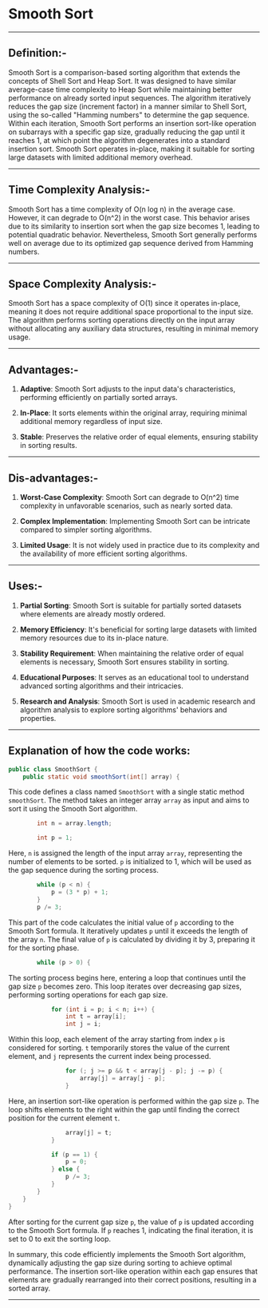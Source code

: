 #  Smooth Sort
-----

## Definition:-

Smooth Sort is a comparison-based sorting algorithm that extends the concepts of Shell Sort and Heap Sort. It was designed to have similar average-case time complexity to Heap Sort while maintaining better performance on already sorted input sequences. The algorithm iteratively reduces the gap size (increment factor) in a manner similar to Shell Sort, using the so-called "Hamming numbers" to determine the gap sequence.
Within each iteration, Smooth Sort performs an insertion sort-like operation on subarrays with a specific gap size, gradually reducing the gap until it reaches 1, at which point the algorithm degenerates into a standard insertion sort. Smooth Sort operates in-place, making it suitable for sorting large datasets with limited additional memory overhead.

-----

## Time Complexity Analysis:-

Smooth Sort has a time complexity of O(n log n) in the average case. However, it can degrade to O(n^2) in the worst case. This behavior arises due to its similarity to insertion sort when the gap size becomes 1, leading to potential quadratic behavior. Nevertheless, Smooth Sort generally performs well on average due to its optimized gap sequence derived from Hamming numbers.

-----

## Space Complexity Analysis:-

Smooth Sort has a space complexity of O(1) since it operates in-place, meaning it does not require additional space proportional to the input size. The algorithm performs sorting operations directly on the input array without allocating any auxiliary data structures, resulting in minimal memory usage.

-----

## Advantages:-

1. **Adaptive**: Smooth Sort adjusts to the input data's characteristics, performing efficiently on partially sorted arrays.

2. **In-Place**: It sorts elements within the original array, requiring minimal additional memory regardless of input size.

3. **Stable**: Preserves the relative order of equal elements, ensuring stability in sorting results.

----

## Dis-advantages:-

1. **Worst-Case Complexity**: Smooth Sort can degrade to O(n^2) time complexity in unfavorable scenarios, such as nearly sorted data.

2. **Complex Implementation**: Implementing Smooth Sort can be intricate compared to simpler sorting algorithms.

3. **Limited Usage**: It is not widely used in practice due to its complexity and the availability of more efficient sorting algorithms.

-----

## Uses:-

1. **Partial Sorting**: Smooth Sort is suitable for partially sorted datasets where elements are already mostly ordered.

2. **Memory Efficiency**: It's beneficial for sorting large datasets with limited memory resources due to its in-place nature.

3. **Stability Requirement**: When maintaining the relative order of equal elements is necessary, Smooth Sort ensures stability in sorting.

4. **Educational Purposes**: It serves as an educational tool to understand advanced sorting algorithms and their intricacies.

5. **Research and Analysis**: Smooth Sort is used in academic research and algorithm analysis to explore sorting algorithms' behaviors and properties.

-----

## Explanation of how the code works:

```java
public class SmoothSort {
    public static void smoothSort(int[] array) {
```

This code defines a class named `SmoothSort` with a single static method `smoothSort`. The method takes an integer array `array` as input and aims to sort it using the Smooth Sort algorithm.

```java
        int n = array.length;

        int p = 1;
```

Here, `n` is assigned the length of the input array `array`, representing the number of elements to be sorted. `p` is initialized to 1, which will be used as the gap sequence during the sorting process.

```java
        while (p < n) {
            p = (3 * p) + 1;
        }
        p /= 3;
```

This part of the code calculates the initial value of `p` according to the Smooth Sort formula. It iteratively updates `p` until it exceeds the length of the array `n`. The final value of `p` is calculated by dividing it by 3, preparing it for the sorting phase.

```java
        while (p > 0) {
```

The sorting process begins here, entering a loop that continues until the gap size `p` becomes zero. This loop iterates over decreasing gap sizes, performing sorting operations for each gap size.

```java
            for (int i = p; i < n; i++) {
                int t = array[i];
                int j = i;
```

Within this loop, each element of the array starting from index `p` is considered for sorting. `t` temporarily stores the value of the current element, and `j` represents the current index being processed.

```java
                for (; j >= p && t < array[j - p]; j -= p) {
                    array[j] = array[j - p];
                }
```

Here, an insertion sort-like operation is performed within the gap size `p`. The loop shifts elements to the right within the gap until finding the correct position for the current element `t`. 

```java
                array[j] = t;
            }

            if (p == 1) {
                p = 0;
            } else {
                p /= 3;
            }
        }
    }
}
```

After sorting for the current gap size `p`, the value of `p` is updated according to the Smooth Sort formula. If `p` reaches 1, indicating the final iteration, it is set to 0 to exit the sorting loop.

In summary, this code efficiently implements the Smooth Sort algorithm, dynamically adjusting the gap size during sorting to achieve optimal performance. The insertion sort-like operation within each gap ensures that elements are gradually rearranged into their correct positions, resulting in a sorted array.

-----